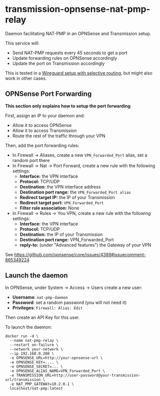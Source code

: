 transmission-opnsense-nat-pmp-relay
===================================

Daemon facilitating NAT-PMP in an OPNSense and Transmission setup.

This service will:

- Send NAT-PMP requests every 45 seconds to get a port
- Update forwarding rules on OPNSense accordingly
- Update the port on Transmission accordingly

This is tested in a [Wireguard setup with selective routing](https://docs.opnsense.org/manual/how-tos/wireguard-selective-routing.html), but might also work in other cases.


OPNSense Port Forwarding
------------------------

**This section only explains how to setup the port forwarding**

First, assign an IP to your daemon and:

- Allow it to access OPNSense
- Allow it to access Transmission
- Route the rest of the traffic through your VPN

Then, add the port forwarding rules:

- In Firewall -> Aliases, create a new `VPN_Forwarded_Port` alias, set a random port there
- In Firewall -> Nat -> Port Forward, create a new rule with the following settings:
    - **Interface:** the VPN interface
    - **Protocol:** TCP/UDP
    - **Destination:** the VPN interface address
    - **Destination port range:** the `VPN_Forwarded_Port alias`
    - **Redirect target IP:** the IP of your Transmission
    - **Redirect target port:** `VPN_Forwarded_Port`
    - **Filter rule association:** None
- In Firewall -> Rules -> You VPN, create a new rule with the following settings:
    - **Interface:** the VPN interface
    - **Protocol:** TCP/UDP
    - **Destination:** the IP of your Transmission
    - **Destination port range:** VPN_Forwarded_Port
    - **reply-to:** (under "Advanced features") the Gateway of your VPN

See https://github.com/opnsense/core/issues/4389#issuecomment-865349224

Launch the daemon
-----------------

In OPNSense, under System -> Access -> Users create a new user:

- **Username**: `nat-pmp-daemon`
- **Password**: set a random password (you will not need it)
- **Privileges**: `Firewall: Alias: Edit`

Then create an API Key for this user.

To launch the daemon:

```
docker run -d \
  --name nat-pmp-relay \
  --restart on-failure \
  --network your-network \
  --ip 192.168.0.200 \
  -e OPNSENSE_URL=http://your-opnsense-url \
  -e OPNSENSE_KEY=.... \
  -e OPNSENSE_SECRET=... \
  -e OPNSENSE_ALIAS_NAME=VPN_Forwarded_Port \
  -e TRANSMISSION_URL=http://user-password@your-transmission-url/transmission \
  -e NAT_PMP_GATEWAY=10.2.0.1 \
  localhost/nat-pmp:latest
```
